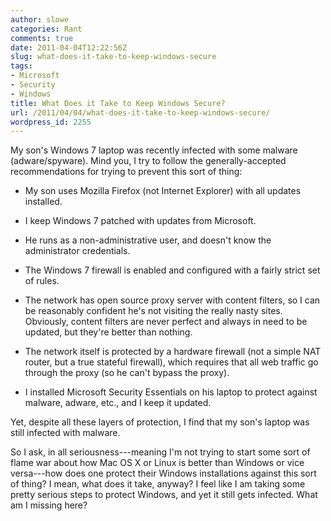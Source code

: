 ```yaml
---
author: slowe
categories: Rant
comments: true
date: 2011-04-04T12:22:56Z
slug: what-does-it-take-to-keep-windows-secure
tags:
- Microsoft
- Security
- Windows
title: What Does it Take to Keep Windows Secure?
url: /2011/04/04/what-does-it-take-to-keep-windows-secure/
wordpress_id: 2255
---
```


My son's Windows 7 laptop was recently infected with some malware (adware/spyware). Mind you, I try to follow the generally-accepted recommendations for trying to prevent this sort of thing:

* My son uses Mozilla Firefox (not Internet Explorer) with all updates installed.

* I keep Windows 7 patched with updates from Microsoft.

* He runs as a non-administrative user, and doesn't know the administrator credentials.

* The Windows 7 firewall is enabled and configured with a fairly strict set of rules.

* The network has open source proxy server with content filters, so I can be reasonably confident he's not visiting the really nasty sites. Obviously, content filters are never perfect and always in need to be updated, but they're better than nothing.

* The network itself is protected by a hardware firewall (not a simple NAT router, but a true stateful firewall), which requires that all web traffic go through the proxy (so he can't bypass the proxy).

* I installed Microsoft Security Essentials on his laptop to protect against malware, adware, etc., and I keep it updated.

Yet, despite all these layers of protection, I find that my son's laptop was still infected with malware.

So I ask, in all seriousness---meaning I'm not trying to start some sort of flame war about how Mac OS X or Linux is better than Windows or vice versa---how does one protect their Windows installations against this sort of thing? I mean, what does it take, anyway? I feel like I am taking some pretty serious steps to protect Windows, and yet it still gets infected. What am I missing here?
